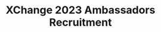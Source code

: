 ---
title: XChange 2023 Ambassadors Recruitment
redirect_to: https://docs.google.com/spreadsheets/d/1SFiZ5C4wkWPzdCTbhLL1t9WhyYmr-M7tpSuXcL5cjPs/edit?usp=sharing
redirect_from: 
  - /XChange2023AmbsRecruitment
  - /xchange2023ambsrecruitment
---